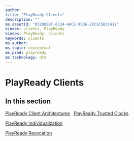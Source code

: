 ```yaml
---
author:
title: "PlayReady Clients"
description: ""
ms.assetid: "83200B8C-6C24-4ACE-95D6-28C1C5B3C412"
kindex: clients, PlayReady
kindex: PlayReady, clients
keywords: clients
ms.author:
ms.topic: conceptual
ms.prod: playready
ms.technology: drm
---
```



# PlayReady Clients



## In this section

[PlayReady Client Architectures](playreadyclientarchitectures.md)
 
[PlayReady Trusted Clocks](trustedclocks.md) 

[PlayReady Individualization](individualization.md) 

[PlayReady Revocation](revocation.md) 
